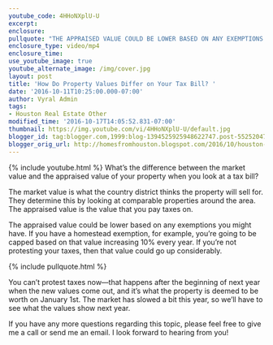 ```yaml
---
youtube_code: 4HHoNXplU-U
excerpt:
enclosure:
pullquote: "THE APPRAISED VALUE COULD BE LOWER BASED ON ANY EXEMPTIONS YOU MIGHT HAVE."
enclosure_type: video/mp4
enclosure_time:
use_youtube_image: true
youtube_alternate_image: /img/cover.jpg
layout: post
title: 'How Do Property Values Differ on Your Tax Bill? '
date: '2016-10-11T10:25:00.000-07:00'
author: Vyral Admin
tags:
- Houston Real Estate Other
modified_time: '2016-10-17T14:05:52.831-07:00'
thumbnail: https://img.youtube.com/vi/4HHoNXplU-U/default.jpg
blogger_id: tag:blogger.com,1999:blog-1394525925948622747.post-5525204793592255117
blogger_orig_url: http://homesfromhouston.blogspot.com/2016/10/houston-real-estate-agent-how-property.html
---
```

{% include youtube.html %}
What’s the difference between the market value and the appraised value of your property when you look at a tax bill?

The market value is what the country district thinks the property will sell for. They determine this by looking at comparable properties around the area. The appraised value is the value that you pay taxes on.

The appraised value could be lower based on any exemptions you might have. If you have a homestead exemption, for example, you’re going to be capped based on that value increasing 10% every year. If you’re not protesting your taxes, then that value could go up considerably.

{% include pullquote.html %}

You can’t protest taxes now—that happens after the beginning of next year when the new values come out, and it’s what the property is deemed to be worth on January 1st. The market has slowed a bit this year, so we’ll have to see what the values show next year.

If you have any more questions regarding this topic, please feel free to give me a call or send me an email. I look forward to hearing from you!
